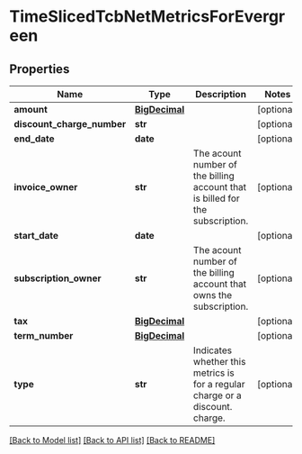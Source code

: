 # TimeSlicedTcbNetMetricsForEvergreen

## Properties
Name | Type | Description | Notes
------------ | ------------- | ------------- | -------------
**amount** | [**BigDecimal**](BigDecimal.md) |  | [optional] 
**discount_charge_number** | **str** |  | [optional] 
**end_date** | **date** |  | [optional] 
**invoice_owner** | **str** | The acount number of the billing account that is billed for the subscription. | [optional] 
**start_date** | **date** |  | [optional] 
**subscription_owner** | **str** | The acount number of the billing account that owns the subscription. | [optional] 
**tax** | [**BigDecimal**](BigDecimal.md) |  | [optional] 
**term_number** | [**BigDecimal**](BigDecimal.md) |  | [optional] 
**type** | **str** | Indicates whether this metrics is for a regular charge or a discount. charge. | [optional] 

[[Back to Model list]](../README.md#documentation-for-models) [[Back to API list]](../README.md#documentation-for-api-endpoints) [[Back to README]](../README.md)

